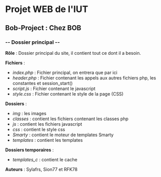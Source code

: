 # Projet WEB de l'IUT
## Bob-Project : Chez BOB
### -- Dossier principal --

**Rôle** : Dossier principal du site, il contient tout ce dont il a besoin.


**Fichiers** :

* *index.php*  : Fichier principal, on entrera que par ici
* *header.php* : Fichier contenant les appels aux autres fichiers php, les constantes et session_start()
* *script.js*  : Fichier contenant le javascript
* *style.css*  : Fichier contenant le style de la page (CSS)

**Dossiers** :

* *img* : les images
* *classes* : contient les fichiers contenant les classes php
* *js* : contient les fichiers javascript
* *css* : contient le style css
* *Smarty* : contient le moteur de templates Smarty
* *templates* : contient les templates

**Dossiers temporaires** :

* *templates_c* : contient le cache

**Auteurs** :
Sylafrs, Sion77 et RFK78
